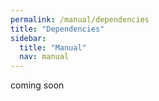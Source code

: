 ```yaml
---
permalink: /manual/dependencies
title: "Dependencies"
sidebar:
  title: "Manual"
  nav: manual
---
```


coming soon